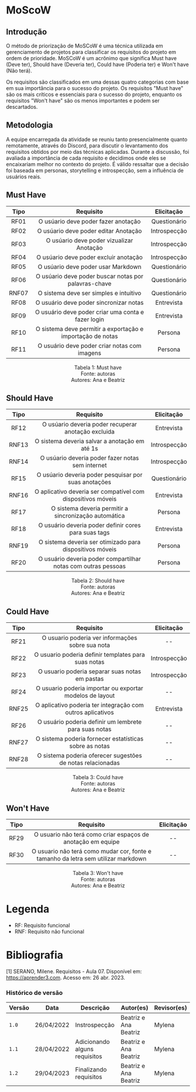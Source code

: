 # MoScoW

## Introdução

<p>
O método de priorização de MoSCoW é uma técnica utilizada em gerenciamento de projetos para classificar os requisitos do projeto em ordem de prioridade.
MoSCoW é um acrônimo que significa Must have (Deve ter), Should have (Deveria ter), Could have (Poderia ter) e Won't have (Não terá).
</p>
<p>
Os requisitos são classificados em uma dessas quatro categorias com base em sua importância para o sucesso do projeto. 
Os requisitos "Must have" são os mais críticos e essenciais para o sucesso do projeto, enquanto os requisitos "Won't have" 
são os menos importantes e podem ser descartados.
</p>

## Metodologia

<p>
A equipe encarregada da atividade se reuniu tanto presencialmente quanto remotamente, através do Discord, para discutir o levantamento dos requisitos obtidos por meio das técnicas aplicadas. Durante a discussão, foi avaliada a importância de cada requisito e decidimos onde eles se encaixariam melhor no contexto do projeto. É válido ressaltar que a decisão foi baseada em personas, storytelling e introspecção, sem a influência de usuários reais.
</p>

## Must Have

| Tipo  |                         Requisito                          |  Elicitação  |
| :---: | :--------------------------------------------------------: | :----------: |
| RF01  |            O usúario deve poder fazer anotação             | Questionário |
| RF02  |            O usúario deve poder editar Anotação            | Introspecção |
| RF03  |          O usúario deve poder vizualizar Anotação          | Introspecção |
| RF04  |           O usúario deve poder excluir anotação            | Introspecção |
| RF05  |             O usúario deve poder usar Markdown             | Questionário |
| RF06  |    O usúario deve poder buscar notas por palavras-chave    | Questionário |
| RNF07 |           O sistema deve ser simples e intuitivo           | Questionário |
| RF08  |           O usuário deve poder sincronizar notas           |  Entrevista  |
| RF09  |     O usuário deve poder criar uma conta e fazer login     |  Entrevista  |
| RF10  | O sistema deve permitir a exportação e importação de notas |   Persona    |
| RF11  |        O usuário deve poder criar notas com imagens        |   Persona    |
<p align="center"> Tabela 1: Must have <br> Fonte: autoras <br> Autores: Ana e Beatriz </p>


## Should Have
  
| Tipo  |                           Requisito                           |  Elicitação  |
| :---: | :-----------------------------------------------------------: | :----------: |
| RF12  |      O usúario deveria poder recuperar anotação excluida      |  Entrevista  |
| RNF13 |         O sistema deveria salvar a anotação em até 1s         | Introspecção |
| RNF14 |       O usúario deveria poder fazer notas sem internet        | Introspecção |
| RF15  |     O usúario deveria poder pesquisar por suas anotações      | Questionário |
| RNF16 |  O aplicativo deveria ser compatível com dispositivos móveis  |  Entrevista  |
| RF17  |     O sistema deveria permitir a sincronização automática     |   Persona    |
| RF18  |     O usuário deveria poder definir cores para suas tags      |  Entrevista  |
| RNF19 |   O sistema deveria ser otimizado para dispositivos móveis    |   Persona    |
| RF20  | O usuário deveria poder compartilhar notas com outras pessoas |   Persona    |
<p align="center"> Tabela 2: Should have <br> Fonte: autoras <br> Autores: Ana e Beatriz </p>


## Could Have

| Tipo  |                         Requisito                          |  Elicitação  |
| :---: | :--------------------------------------------------------: | :----------: |
| RF21  |      O usuario poderia ver informações sobre sua nota      |      --      |
| RF22  |    O usuario poderia definir templates para suas notas     | Introspecção |
| RF23  |       O usuario poderia separar suas notas em pastas       | Introspecção |
| RF24  |  O usuario poderia importar ou exportar modelos de layout  |      --      |
| RNF25 | O aplicativo poderia ter integração com outros aplicativos |  Entrevista  |
| RF26  |   O usuário poderia definir um lembrete para suas notas    |      --      |
| RNF27 |   O sistema poderia fornecer estatísticas sobre as notas   |      --      |
| RNF28 | O sistema poderia oferecer sugestões de notas relacionadas |      --      |
<p align="center"> Tabela 3: Could have <br> Fonte: autoras <br> Autores: Ana e Beatriz </p>

## Won't Have

| Tipo  |                                     Requisito                                     | Elicitação |
| :---: | :-------------------------------------------------------------------------------: | :--------: |
| RF29  |            O usuario não terá como criar espaços de anotação em equipe            |     --     |
| RF30  | O usuario não terá como mudar cor, fonte e tamanho da letra sem utilizar markdown |     --     |
<p align="center"> Tabela 3: Won't have <br> Fonte: autoras <br> Autores: Ana e Beatriz </p>

# Legenda

 - RF: Requisito funcional
 - RNF: Requisito não funcional
  

  
# Bibliografia

[1] SERANO, Milene. Requisitos - Aula 07. Disponível em: <https://aprender3.com>. Acesso em: 26 abr. 2023.


### Histórico de versão
| Versão | Data       | Descrição                     | Autor(es)             | Revisor(es) |
| ------ | ---------- | ----------------------------- | --------------------- | ----------- |
| `1.0`  | 26/04/2022 | Instrospecção                 | Beatriz e Ana Beatriz | Mylena      |
| `1.1`  | 28/04/2022 | Adicionando alguns requisitos | Beatriz e Ana Beatriz | Mylena      |
| `1.2`  | 29/04/2023 | Finalizando requisitos        | Beatriz e Ana Beatriz | Mylena      |
